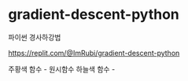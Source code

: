 # gradient-descent-python
파이썬 경사하강법

https://replit.com/@ImRubi/gradient-descent-python

주황색 함수 - 원시함수
하늘색 함수 - 
